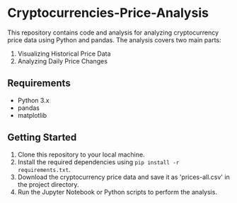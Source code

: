 # Cryptocurrencies-Price-Analysis

This repository contains code and analysis for analyzing cryptocurrency price data using Python and pandas. 
The analysis covers two main parts:

1. Visualizing Historical Price Data
2. Analyzing Daily Price Changes

## Requirements

- Python 3.x
- pandas
- matplotlib

## Getting Started

1. Clone this repository to your local machine.
2. Install the required dependencies using `pip install -r requirements.txt`.
3. Download the cryptocurrency price data and save it as 'prices-all.csv' in the project directory.
4. Run the Jupyter Notebook or Python scripts to perform the analysis.



